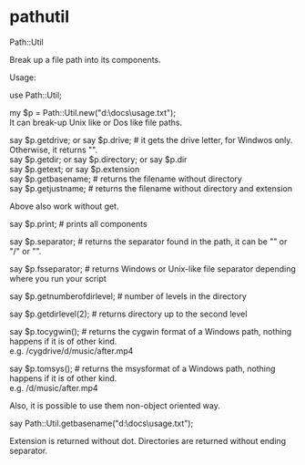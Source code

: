 pathutil
========




Path::Util

Break up a file path into its components.

Usage:


use Path::Util;


my $p = Path::Util.new("d:\\docs\\usage.txt");<br>
It can break-up Unix like or Dos like file paths.<br>

say $p.getdrive; or say $p.drive; # it gets the drive letter, for Windwos only. Otherwise, it returns "".<br>
say $p.getdir; or say $p.directory; or say $p.dir<br>
say $p.getext; or say $p.extension<br>
say $p.getbasename;  # returns the filename without directory<br>
say $p.getjustname;  # returns the filename without directory and extension<br>

Above also work without get.

say $p.print; # prints all components

say $p.separator; # returns the separator found in the path, it can be "\" or "/" or "".

say $p.fsseparator; # returns Windows or Unix-like file separator depending where you run your script

say $p.getnumberofdirlevel; # number of levels in the directory

say $p.getdirlevel(2); # returns directory up to the second level

say $p.tocygwin(); # returns the cygwin format of a Windows path, nothing happens if it is of other kind.<br>
e.g. /cygdrive/d/music/after.mp4

say $p.tomsys(); # returns the  msysformat of a Windows path, nothing happens if it is of other kind.<br>
e.g. /d/music/after.mp4

Also, it is possible to use them non-object oriented way. 

say Path::Util.getbasename("d:\\docs\\usage.txt");

Extension is returned without dot.
Directories are returned without ending separator.


